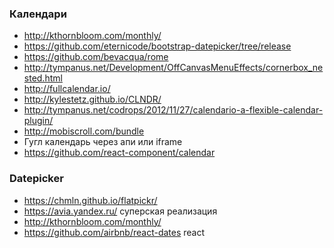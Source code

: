 ### Календари
+ http://kthornbloom.com/monthly/
+ https://github.com/eternicode/bootstrap-datepicker/tree/release
+ https://github.com/bevacqua/rome 
+ http://tympanus.net/Development/OffCanvasMenuEffects/cornerbox_nested.html 
+ http://fullcalendar.io/
+ http://kylestetz.github.io/CLNDR/
+ http://tympanus.net/codrops/2012/11/27/calendario-a-flexible-calendar-plugin/
+ http://mobiscroll.com/bundle
+ Гугл календарь через апи или iframe
+ https://github.com/react-component/calendar

### Datepicker
+ https://chmln.github.io/flatpickr/
+ https://avia.yandex.ru/ суперская реализация
+ http://kthornbloom.com/monthly/
+ https://github.com/airbnb/react-dates react
